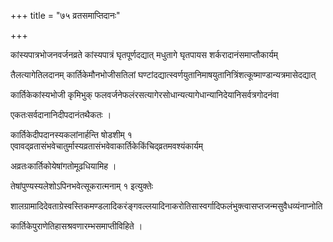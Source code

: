 +++
title = "७५ व्रतसमाप्तिदानः"

+++

कांस्यपात्रभोजनवर्जनव्रते कांस्यपात्रं घृतपूर्णदद्यात् मधुतागे घृतपायस शर्करादानंसमाप्तौकार्यम्

तैलत्यागेतिलदानम् कार्तिकेमौनभोजीसतिलां घण्टांदद्यात्स्वर्णयुतानिमाषयुतानित्रिंशत्कूष्माण्डान्यत्रमासेदद्यात्

कार्तिकेकांस्यभोजी कृमिभुक्‌ फलवर्जनेफलंरसत्यागेरसोधान्यत्यागेधान्यानिदेयानिसर्वत्रगोदनंवा

एकतःसर्वदानानिदीपदानंतथैकतः ।

कार्तिकेदीपदानस्यकलांनार्हन्ति षोडशीम् १ एवावद्‌व्रतासंभवेचातुर्मास्यव्रतासंभवेवाकार्तिकेकिंचिद्‌व्रतमवश्यंकार्यम्

अव्रतःकार्तिकोयेषांगतोमूढधियामिह ।

तेषांपुण्यस्यलेशोऽपिनभवेत्सूकरात्मनाम् १ इत्युक्तेः

शालग्रामादिदेवताग्रेस्वस्तिकमण्डलादिकरंङ्गवल्लयादिनाकरोतिसास्वर्गादिफलंभुक्त्वासप्तजन्मसुवैधव्यंनाप्नोति

कार्तिकेपुराणेतिहासश्रवणारम्भसमाप्तीविहिते ।
